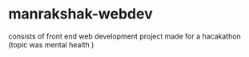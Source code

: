 # manrakshak-webdev
consists of front end web development project made for a hacakathon (topic was mental health )

